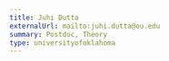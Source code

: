 ```yaml
---
title: Juhi Dutta
externalUrl: mailto:juhi.dutta@ou.edu
summary: Postdoc, Theory
type: universityofoklahoma
---
```

